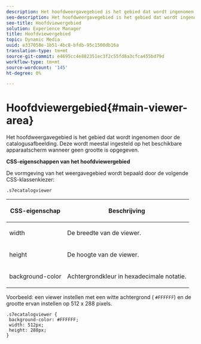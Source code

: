 ```yaml
---
description: Het hoofdweergavegebied is het gebied dat wordt ingenomen door de catalogusafbeelding. Deze wordt meestal ingesteld op het beschikbare apparaatscherm wanneer geen grootte is opgegeven.
seo-description: Het hoofdweergavegebied is het gebied dat wordt ingenomen door de catalogusafbeelding. Deze wordt meestal ingesteld op het beschikbare apparaatscherm wanneer geen grootte is opgegeven.
seo-title: Hoofdviewergebied
solution: Experience Manager
title: Hoofdviewergebied
topic: Dynamic Media
uuid: e337058e-1b51-4bc8-bfdb-95c1500db16a
translation-type: tm+mt
source-git-commit: e4695cc4e882351ec3f2c55fd8a3cfca455bd79d
workflow-type: tm+mt
source-wordcount: '145'
ht-degree: 0%

---
```



# Hoofdviewergebied{#main-viewer-area}

Het hoofdweergavegebied is het gebied dat wordt ingenomen door de catalogusafbeelding. Deze wordt meestal ingesteld op het beschikbare apparaatscherm wanneer geen grootte is opgegeven.

<!--<a id="section_061E550C1C1D4DB2BD663A898895B38C"></a>-->

**CSS-eigenschappen van het hoofdviewergebied**

De vormgeving van het weergavegebied wordt bepaald door de volgende CSS-klassenkiezer:

```
.s7ecatalogviewer
```

<table id="table_94EE3F5BBE4547C0B4943471CEE7EDE4"> 
 <thead> 
  <tr> 
   <th colname="col1" class="entry"> <p> CSS-eigenschap </p> </th> 
   <th colname="col2" class="entry"> <p>Beschrijving </p> </th> 
  </tr> 
 </thead>
 <tbody> 
  <tr> 
   <td colname="col1"> <p> <span class="codeph"> width </span> </p> </td> 
   <td colname="col2"> <p>De breedte van de viewer. </p> </td> 
  </tr> 
  <tr> 
   <td colname="col1"> <p> <span class="codeph"> height  </span> </p> </td> 
   <td colname="col2"> <p>De hoogte van de viewer. </p> </td> 
  </tr> 
  <tr> 
   <td colname="col1"> <p> <span class="codeph"> background-color  </span> </p> </td> 
   <td colname="col2"> <p> Achtergrondkleur in hexadecimale notatie. </p> </td> 
  </tr> 
 </tbody> 
</table>

Voorbeeld: een viewer instellen met een witte achtergrond ( `#FFFFFF`) en de grootte ervan instellen op 512 x 288 pixels.

```
.s7ecatalogviewer { 
 background-color: #FFFFFF; 
 width: 512px; 
 height: 288px;  
}
```

